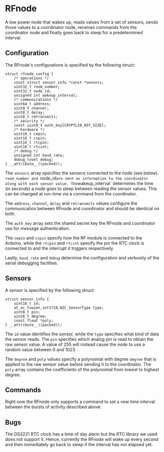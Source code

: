 RFnode
======

A low power node that wakes up, reads values from a set of sensors, sends those
values to a coordinator node, receives commands from the coordinator node and
finally goes back to sleep for a predetermined interval.

Configuration
-------------

The RFnode's configurations is specified by the following struct:

	struct rfnode_config {
		/* operations */
		const struct sensor_info *const *sensors; 
		uint32_t room_number;
		uint32_t node_id;
		unsigned int wakeup_interval;
		/* communications */
		uint64_t address;
		uint8_t channel;
		uint8_t delay;
		uint8_t retransmits;
		/* security */
		const uint8_t auth_key[CRYPTLIB_KEY_SIZE];
		/* hardware */
		uint16_t cepin;
		uint16_t cspin;
		uint16_t rtcpin;
		uint16_t rtcint;
		/* debug */
		unsigned int baud_rate;
		debug_level debug;
	} __attribute__((packed));

The `sensors` array specifies the sensors connected to the node (see below).
`room_number and `node_id` are sent as information to the coordinator along with
each sensor value. The `wakeup_interval` determines the time (in seconds) a node
goes to sleep between reading the sensor values. This can be changed at run-time
via a command from the coordinator.

The `address`, `channel`, `delay` and `retransmits` values configure the
communication between RFnode and coordinator and should be identical on both.

The `auth_key` array sets the shared secret key the RFnode and coordinator use
for message authentication.

The `cepin` and `cspin` specify how the RF module is connected to the Arduino,
while the `rtcpin` and `rtcint` specify the pin the RTC clock is connected to
and the interrupt it triggers respectively.

Lastly, `baud_rate` and `debug` determine the configuration and verbosity of the
serial debugging facilities.

Sensors
-------

A sensor is specified by the following struct:

	struct sensor_info {
		uint16_t id;
		at_ac_tuwien_iot1718_N2C_SensorType type;
		uint8_t pin;
		uint8_t degree;
		const float *poly;
	} __attribute__((packed));

The `id` value identifies the sensor, while the `type` specifies what kind of
data the sensor reads. The `pin` specifies which analog pin is read to obtain
the raw sensor value. A value of 255 will instead cause the node to use a random
value between 0 and 1023.

The `degree` and `poly` values specify a polynomial with degree `degree` that is
applied to the raw sensor value before sending it to the coordinator. The `poly`
array contains the coefficients of the polynomial from lowest to highest degree.

Commands
--------

Right now the RFnode only supports a command to set a new time interval between
the bursts of activity described above.

Bugs
----

The DS3221 RTC clock has a time of day alarm but the RTC library we used does
not support it. Hence, currently the RFnode will wake up every second and then
immediately go back to sleep if the interval has not elapsed yet.
